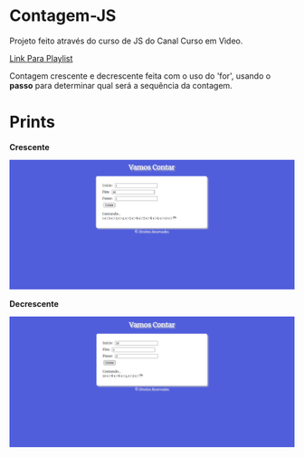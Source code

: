 # Contagem-JS

Projeto feito através do curso de JS do Canal Curso em Vìdeo.

[Link Para Playlist](https://www.youtube.com/playlist?list=PLHz_AreHm4dlsK3Nr9GVvXCbpQyHQl1o1)

Contagem crescente e decrescente feita com o uso do 'for', usando o **passo** para determinar qual será a sequência da contagem. 

# Prints

**Crescente**

![Crescente](Imagens/Crescente.png)

**Decrescente**

![Decrescente](Imagens/Decrescente.png) 
